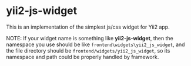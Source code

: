 # yii2-js-widget

This is an implementation of the simplest js/css widget for Yii2 app.

NOTE: If your widget name is something like <b>yii2-js-widget</b>, then the namespace you use should be like <code>frontend\widgets\yii2_js_widget</code>, and the file directory should be <code>frontend/widgets/yii2_js_widget</code>, so its namespace and path could be properly handled by framework.
